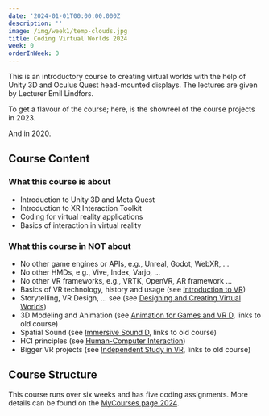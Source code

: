```yaml
---
date: '2024-01-01T00:00:00.000Z'
description: ''
image: /img/week1/temp-clouds.jpg
title: Coding Virtual Worlds 2024
week: 0
orderInWeek: 0
---
```


<script>import VideoPlayer from '$lib/VideoPlayer.svelte'</script>

This is an introductory course to creating virtual worlds with the help of Unity 3D and Oculus Quest head-mounted displays. The lectures are given by Lecturer Emil Lindfors.

To get a flavour of the course; here, is the showreel of the course projects in 2023.

<VideoPlayer videoUrl="https://www.dropbox.com/scl/fi/wl1l5jkjrfhsaf5at921r/CVW-showreel-2023.mp4?rlkey=k4c1na9cwucyr7tpqsiv7cbh0&dl=0&raw=1"></VideoPlayer>

And in 2020.

<VideoPlayer videoUrl="https://www.dropbox.com/s/d7oq5363wp8ktrb/Coding%20Virtual%20Worlds%202020%20v2.mov?dl=0&raw=1"></VideoPlayer>

## Course Content

### What this course is about

* Introduction to Unity 3D and Meta Quest
* Introduction to XR Interaction Toolkit
* Coding for virtual reality applications
* Basics of interaction in virtual reality

### What this course in NOT about

* No other game engines or APIs, e.g., Unreal, Godot, WebXR, …
* No other HMDs, e.g., Vive, Index, Varjo, …
* No other VR frameworks, e.g., VRTK, OpenVR, AR framework …
* Basics of VR technology, history and usage (see [Introduction to VR](https://courses.aalto.fi/s/course/a05Qt000006snqbIAA/introduction-to-virtual-reality?language=fi))
* Storytelling, VR Design, … see (see [Designing and Creating Virtual Worlds](https://courses.aalto.fi/s/course/a05Qt000006snqdIAA/designing-and-creating-virtual-worlds?language=fi))
* 3D Modeling and Animation (see [Animation for Games and VR D](https://courses.aalto.fi/s/course/a053X000012R06FQAS/animation-for-games-and-vr-d?language=fi), links to old course)
* Spatial Sound (see [Immersive Sound D](https://courses.aalto.fi/s/course/a057T00000BSxIeQAL/immersive-sound-d?language=fi), links to old course)
* HCI principles (see [Human-Computer Interaction](https://courses.aalto.fi/s/course/a05Qt000006soNxIAI/humancomputer-interaction?language=fi))
* Bigger VR projects (see [Independent Study in VR](https://courses.aalto.fi/s/course/a053X000012R0y8QAC/independent-study-in-vr?language=fi), links to old course)

## Course Structure

This course runs over six weeks and has five coding assignments. More details can be found on the [MyCourses page 2024](https://mycourses.aalto.fi/course/view.php?id=44204).
